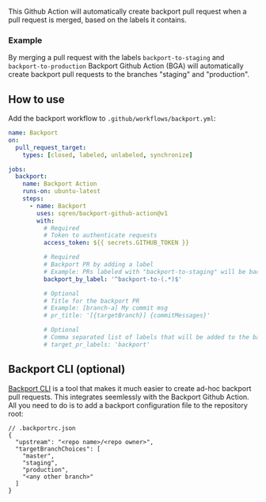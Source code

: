 This Github Action will automatically create backport pull request when a pull request is merged, based on the labels it contains.

### Example

By merging a pull request with the labels `backport-to-staging` and `backport-to-production` Backport Github Action (BGA) will automatically create backport pull requests to the branches "staging" and "production".

## How to use

Add the backport workflow to `.github/workflows/backport.yml`:

```yml
name: Backport
on:
  pull_request_target:
    types: [closed, labeled, unlabeled, synchronize]

jobs:
  backport:
    name: Backport Action
    runs-on: ubuntu-latest
    steps:
      - name: Backport
        uses: sqren/backport-github-action@v1
        with:
          # Required
          # Token to authenticate requests
          access_token: ${{ secrets.GITHUB_TOKEN }}

          # Required
          # Backport PR by adding a label
          # Example: PRs labeled with "backport-to-staging" will be backported to "staging"
          backport_by_label: '^backport-to-(.*)$'

          # Optional
          # Title for the backport PR
          # Example: [branch-a] My commit msg
          # pr_title: '[{targetBranch}] {commitMessages}'

          # Optional
          # Comma separated list of labels that will be added to the backport PR.
          # target_pr_labels: 'backport'
```

## Backport CLI (optional)

[Backport CLI](https://github.com/sqren/backport) is a tool that makes it much easier to create ad-hoc backport pull requests. This integrates seemlessly with the Backport Github Action. All you need to do is to add a backport configuration file to the repository root:

```jsonc
// .backportrc.json
{
  "upstream": "<repo name>/<repo owner>",
  "targetBranchChoices": [
    "master",
    "staging",
    "production",
    "<any other branch>"
  ]
}
```
